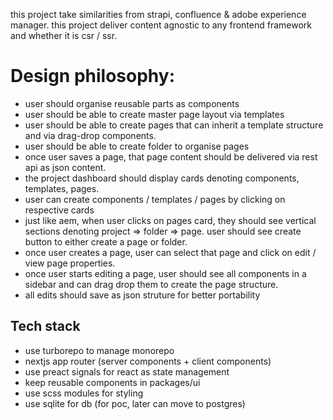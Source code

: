 this project take similarities from strapi, confluence & adobe experience manager. this project deliver content agnostic to any frontend framework and whether it is csr / ssr.

# Design philosophy:

- user should organise reusable parts as components
- user should be able to create master page layout via templates
- user should be able to create pages that can inherit a template structure and via drag-drop components.
- user should be able to create folder to organise pages
- once user saves a page, that page content should be delivered via rest api as json content.
- the project dashboard should display cards denoting components, templates, pages.
- user can create components / templates / pages by clicking on respective cards
- just like aem, when user clicks on pages card, they should see vertical sections denoting project => folder => page. user should see create button to either create a page or folder.
- once user creates a page, user can select that page and click on edit / view page properties.
- once user starts editing a page, user should see all components in a sidebar and can drag drop them to create the page structure.
- all edits should save as json struture for better portability

## Tech stack

- use turborepo to manage monorepo
- nextjs app router (server components + client components)
- use preact signals for react as state management
- keep reusable components in packages/ui
- use scss modules for styling
- use sqlite for db (for poc, later can move to postgres)
